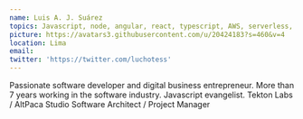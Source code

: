 ```yaml
---
name: Luis A. J. Suárez
topics: Javascript, node, angular, react, typescript, AWS, serverless,
picture: https://avatars3.githubusercontent.com/u/20424183?s=460&v=4
location: Lima
email: 
twitter: 'https://twitter.com/luchotess'
---
```


Passionate software developer and digital business entrepreneur. More than 7 years working in the software industry. Javascript evangelist.
Tekton Labs / AltPaca Studio
Software Architect / Project Manager

